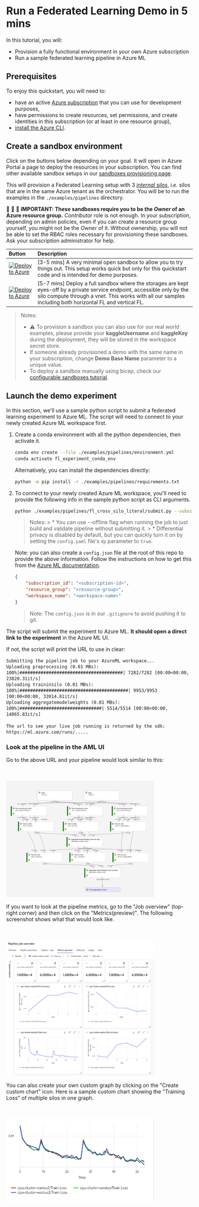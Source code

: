# Run a Federated Learning Demo in 5 mins

In this tutorial, you will:

* Provision a fully functional environment in your own Azure subscription
* Run a sample federated learning pipeline in Azure ML

## Prerequisites

To enjoy this quickstart, you will need to:

* have an active [Azure subscription](https://azure.microsoft.com) that you can use for development purposes,
* have permissions to create resources, set permissions, and create identities in this subscription (or at least in one resource group),
* [install the Azure CLI](https://learn.microsoft.com/en-us/cli/azure/install-azure-cli).

## Create a sandbox environment

Click on the buttons below depending on your goal. It will open in Azure Portal a page to deploy the resources in your subscription. You can find other available sandbox setups in our [sandboxes provisioning page](./provisioning/sandboxes.md).

This will provision a Federated Learning setup with 3 [_internal silos_](./concepts/glossary.md), _i.e._ silos that are in the same Azure tenant as the orchestrator. You will be to run the examples in the `./examples/pipelines` directory.

:rotating_light: :rotating_light: :rotating_light: **IMPORTANT: These sandboxes require you to be the _Owner_ of an Azure resource group.** _Contributor_ role is not enough. In your subscription, depending on admin policies, even if you can create a resource group yourself, you might not be the _Owner_ of it. Without ownership, you will not be able to set the RBAC roles necessary for provisioning these sandboxes. Ask your subscription administrator for help.

| Button | Description |
| :-- | :-- |
| [![Deploy to Azure](https://aka.ms/deploytoazurebutton)](https://portal.azure.com/#create/Microsoft.Template/uri/https%3A%2F%2Fraw.githubusercontent.com%2FAzure-Samples%2Fazure-ml-federated-learning%2Fmain%2Fmlops%2Farm%2Fsandbox_minimal.json) | [3-5 mins] A very minimal open sandbox to allow you to try things out. This setup works quick but only for this quickstart code and is intended for demo purposes. |
| [![Deploy to Azure](https://aka.ms/deploytoazurebutton)](https://portal.azure.com/#create/Microsoft.Template/uri/https%3A%2F%2Fraw.githubusercontent.com%2FAzure-Samples%2Fazure-ml-federated-learning%2Fmain%2Fmlops%2Farm%2Fsandbox_fl_eyesoff_cpu.json) | [5-7 mins] Deploy a full sandbox where the storages are kept eyes-off by a private service endpoint, accessible only by the silo compute through a vnet. This works with all our samples including both horizontal FL and vertical FL. |

> Notes:
>
> * :warning: To provision a sandbox you can also use for our real world examples, please provide your **kaggleUsername** and **kaggleKey** during the deployment, they will be stored in the workspace secret store.
> * If someone already provisioned a demo with the same name in your subscription, change **Demo Base Name** parameter to a unique value.
> * To deploy a sandbox manually using bicep, check our [configurable sandboxes tutorial](./provisioning/sandboxes.md#configurable-sandboxes).

## Launch the demo experiment

In this section, we'll use a sample python script to submit a federated learning experiment to Azure ML. The script will need to connect to your newly created Azure ML workspace first.

1. Create a conda environment with all the python dependencies, then activate it.

    ```bash
    conda env create --file ./examples/pipelines/environment.yml
    conda activate fl_experiment_conda_env
    ```

    Alternatively, you can install the dependencies directly:

    ```bash
    python -m pip install -r ./examples/pipelines/requirements.txt
    ```

2. To connect to your newly created Azure ML workspace, you'll need to provide the following info in the sample python script as CLI arguments.

    ```bash
    python ./examples/pipelines/fl_cross_silo_literal/submit.py --subscription_id <subscription_id> --resource_group <resource_group> --workspace_name <workspace_name> --example MNIST
    ```
    > Notes: 
        > * You can use --offline flag when running the job to just build and validate pipeline without submitting it.
        > * Differential privacy is disabled by default, but you can quickly turn it on by setting the `config.yaml` file's `dp` parameter to `true`.
    
    Note: you can also create a `config.json` file at the root of this repo to provide the above information. Follow the instructions on how to get this from the [Azure ML documentation](https://learn.microsoft.com/en-us/azure/machine-learning/how-to-configure-environment#workspace).

    ```json
    {
        "subscription_id": "<subscription-id>",
        "resource_group": "<resource-group>",
        "workspace_name": "<workspace-name>"
    }
    ```

    >Note: The `config.json` is in our `.gitignore` to avoid pushing it to git.

The script will submit the experiment to Azure ML. **It should open a direct link to the experiment** in the Azure ML UI.

If not, the script will print the URL to use in clear:

```log
Submitting the pipeline job to your AzureML workspace...
Uploading preprocessing (0.01 MBs): 100%|#######################################| 7282/7282 [00:00<00:00, 23820.31it/s]
Uploading traininsilo (0.01 MBs): 100%|#########################################| 9953/9953 [00:00<00:00, 32014.81it/s]
Uploading aggregatemodelweights (0.01 MBs): 100%|###############################| 5514/5514 [00:00<00:00, 14065.83it/s]

The url to see your live job running is returned by the sdk:
https://ml.azure.com/runs/.....
```

### Look at the pipeline in the AML UI

Go to the above URL and your pipeline would look similar to this:

<br/><br/>
<img src="./pics/pipeline-aml.PNG" alt="Federated Learning AML pipeline Figure" width="400">

If you want to look at the pipeline metrics, go to the "Job overview" (top-right corner) and then click on the "Metrics(preview)". The following screenshot shows what that would look like.

<br/><br/>
<img src="./pics/metrics.PNG" alt="Federated Learning AML pipeline Figure" width="400">

You can also create your own custom graph by clicking on the "Create custom chart" icon. Here is a sample custom chart showing the "Training Loss" of multiple silos in one graph.

<br/><br/>
<img src="./pics/combined-losses-silos.PNG" alt="Federated Learning muliple silos Training Loss Figure" width="400">
